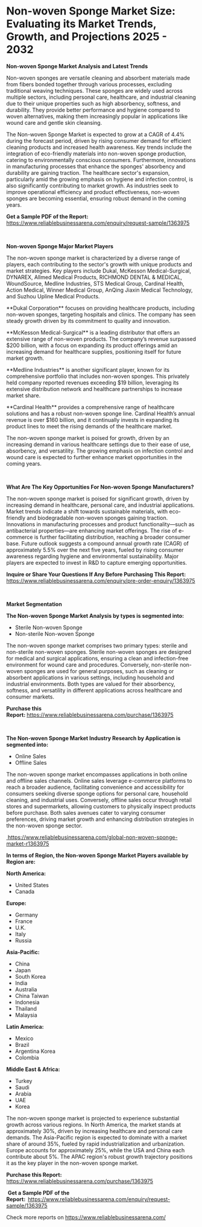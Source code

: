 <p><h1>Non-woven Sponge Market Size: Evaluating its Market Trends, Growth, and Projections 2025 - 2032</h1></p><p><strong>Non-woven Sponge Market Analysis and Latest Trends</strong></p>
<p><p>Non-woven sponges are versatile cleaning and absorbent materials made from fibers bonded together through various processes, excluding traditional weaving techniques. These sponges are widely used across multiple sectors, including personal care, healthcare, and industrial cleaning due to their unique properties such as high absorbency, softness, and durability. They provide better performance and hygiene compared to woven alternatives, making them increasingly popular in applications like wound care and gentle skin cleansing.</p><p>The Non-woven Sponge Market is expected to grow at a CAGR of 4.4% during the forecast period, driven by rising consumer demand for efficient cleaning products and increased health awareness. Key trends include the integration of eco-friendly materials into non-woven sponge production, catering to environmentally conscious consumers. Furthermore, innovations in manufacturing processes that enhance the sponges' absorbency and durability are gaining traction. The healthcare sector's expansion, particularly amid the growing emphasis on hygiene and infection control, is also significantly contributing to market growth. As industries seek to improve operational efficiency and product effectiveness, non-woven sponges are becoming essential, ensuring robust demand in the coming years.</p></p>
<p><strong>Get a Sample PDF of the Report:&nbsp;</strong> <a href="https://www.reliablebusinessarena.com/enquiry/request-sample/1363975?utm_campaign=1891&utm_medium=2&utm_source=Github&utm_content=ia&utm_term=05032025&utm_id=non-woven-sponge">https://www.reliablebusinessarena.com/enquiry/request-sample/1363975</a></p>
<p>&nbsp;</p>
<p><strong>Non-woven Sponge Major Market Players</strong></p>
<p><p>The non-woven sponge market is characterized by a diverse range of players, each contributing to the sector's growth with unique products and market strategies. Key players include Dukal, McKesson Medical-Surgical, DYNAREX, Allmed Medical Products, RICHMOND DENTAL & MEDICAL, WoundSource, Medline Industries, STS Medical Group, Cardinal Health, Action Medical, Winner Medical Group, AnQing Jiaxin Medical Technology, and Suzhou Upline Medical Products.</p><p>**Dukal Corporation** focuses on providing healthcare products, including non-woven sponges, targeting hospitals and clinics. The company has seen steady growth driven by its commitment to quality and innovation. </p><p>**McKesson Medical-Surgical** is a leading distributor that offers an extensive range of non-woven products. The company’s revenue surpassed $200 billion, with a focus on expanding its product offerings amid an increasing demand for healthcare supplies, positioning itself for future market growth.</p><p>**Medline Industries** is another significant player, known for its comprehensive portfolio that includes non-woven sponges. This privately held company reported revenues exceeding $19 billion, leveraging its extensive distribution network and healthcare partnerships to increase market share.</p><p>**Cardinal Health** provides a comprehensive range of healthcare solutions and has a robust non-woven sponge line. Cardinal Health’s annual revenue is over $160 billion, and it continually invests in expanding its product lines to meet the rising demands of the healthcare market.</p><p>The non-woven sponge market is poised for growth, driven by an increasing demand in various healthcare settings due to their ease of use, absorbency, and versatility. The growing emphasis on infection control and wound care is expected to further enhance market opportunities in the coming years.</p></p>
<p>&nbsp;</p>
<p><strong>What Are The Key Opportunities For Non-woven Sponge Manufacturers?</strong></p>
<p><p>The non-woven sponge market is poised for significant growth, driven by increasing demand in healthcare, personal care, and industrial applications. Market trends indicate a shift towards sustainable materials, with eco-friendly and biodegradable non-woven sponges gaining traction. Innovations in manufacturing processes and product functionality—such as antibacterial properties—are enhancing market offerings. The rise of e-commerce is further facilitating distribution, reaching a broader consumer base. Future outlook suggests a compound annual growth rate (CAGR) of approximately 5.5% over the next five years, fueled by rising consumer awareness regarding hygiene and environmental sustainability. Major players are expected to invest in R&D to capture emerging opportunities.</p></p>
<p><strong>Inquire or Share Your Questions If Any Before Purchasing This Report:</strong> <a href="https://www.reliablebusinessarena.com/enquiry/pre-order-enquiry/1363975?utm_campaign=1891&utm_medium=2&utm_source=Github&utm_content=ia&utm_term=05032025&utm_id=non-woven-sponge">https://www.reliablebusinessarena.com/enquiry/pre-order-enquiry/1363975</a></p>
<p>&nbsp;</p>
<p><strong>Market Segmentation</strong></p>
<p><strong>The Non-woven Sponge Market Analysis by types is segmented into:</strong></p>
<p><ul><li>Sterile Non-woven Sponge</li><li>Non-sterile Non-woven Sponge</li></ul></p>
<p><p>The non-woven sponge market comprises two primary types: sterile and non-sterile non-woven sponges. Sterile non-woven sponges are designed for medical and surgical applications, ensuring a clean and infection-free environment for wound care and procedures. Conversely, non-sterile non-woven sponges are used for general purposes, such as cleaning or absorbent applications in various settings, including household and industrial environments. Both types are valued for their absorbency, softness, and versatility in different applications across healthcare and consumer markets.</p></p>
<p><strong>Purchase this Report:&nbsp;</strong><a href="https://www.reliablebusinessarena.com/purchase/1363975?utm_campaign=1891&utm_medium=2&utm_source=Github&utm_content=ia&utm_term=05032025&utm_id=non-woven-sponge">https://www.reliablebusinessarena.com/purchase/1363975</a></p>
<p>&nbsp;</p>
<p><strong>The Non-woven Sponge Market Industry Research by Application is segmented into:</strong></p>
<p><ul><li>Online Sales</li><li>Offline Sales</li></ul></p>
<p><p>The non-woven sponge market encompasses applications in both online and offline sales channels. Online sales leverage e-commerce platforms to reach a broader audience, facilitating convenience and accessibility for consumers seeking diverse sponge options for personal care, household cleaning, and industrial uses. Conversely, offline sales occur through retail stores and supermarkets, allowing customers to physically inspect products before purchase. Both sales avenues cater to varying consumer preferences, driving market growth and enhancing distribution strategies in the non-woven sponge sector.</p></p>
<p><a href="https://www.reliablebusinessarena.com/global-non-woven-sponge-market-r1363975?utm_campaign=1891&utm_medium=2&utm_source=Github&utm_content=ia&utm_term=05032025&utm_id=non-woven-sponge">&nbsp;https://www.reliablebusinessarena.com/global-non-woven-sponge-market-r1363975</a></p>
<p><strong>In terms of Region, the Non-woven Sponge Market Players available by Region are:</strong></p>
<p>
    <p> <strong> North America: </strong>
        <ul>
            <li>United States</li>
            <li>Canada</li>
        </ul>
        </p> 
    <p> <strong> Europe: </strong>
        <ul>
            <li>Germany</li>
            <li>France</li>
            <li>U.K.</li>
            <li>Italy</li>
            <li>Russia</li>
        </ul>
        </p> 
    <p> <strong> Asia-Pacific: </strong>
        <ul>
            <li>China</li>
            <li>Japan</li>
            <li>South Korea</li>
            <li>India</li>
            <li>Australia</li>
            <li>China Taiwan</li>
            <li>Indonesia</li>
            <li>Thailand</li>
            <li>Malaysia</li>
        </ul>
        </p> 
    <p> <strong> Latin America: </strong>
        <ul>
            <li>Mexico</li>
            <li>Brazil</li>
            <li>Argentina Korea</li>
            <li>Colombia</li>
        </ul>
        </p> 
    <p> <strong> Middle East & Africa: </strong>
        <ul>
            <li>Turkey</li>
            <li>Saudi</li>
            <li>Arabia</li>
            <li>UAE</li>
            <li>Korea</li>
        </ul>
    </p>
    </p>
<p><p>The non-woven sponge market is projected to experience substantial growth across various regions. In North America, the market stands at approximately 30%, driven by increasing healthcare and personal care demands. The Asia-Pacific region is expected to dominate with a market share of around 35%, fueled by rapid industrialization and urbanization. Europe accounts for approximately 25%, while the USA and China each contribute about 5%. The APAC region's robust growth trajectory positions it as the key player in the non-woven sponge market.</p></p>
<p><strong>Purchase this Report: </strong><a href="https://www.reliablebusinessarena.com/purchase/1363975?utm_campaign=1891&utm_medium=2&utm_source=Github&utm_content=ia&utm_term=05032025&utm_id=non-woven-sponge">https://www.reliablebusinessarena.com/purchase/1363975</a></p>
<p>&nbsp;<strong>Get a Sample PDF of the Report:&nbsp;&nbsp;</strong><a href="https://www.reliablebusinessarena.com/enquiry/request-sample/1363975?utm_campaign=1891&utm_medium=2&utm_source=Github&utm_content=ia&utm_term=05032025&utm_id=non-woven-sponge">https://www.reliablebusinessarena.com/enquiry/request-sample/1363975</a></p>
<p><strong></strong></p>
<p>Check more reports on <a href="https://www.reliablebusinessarena.com/?utm_campaign=1891&utm_medium=2&utm_source=Github&utm_content=ia&utm_term=05032025&utm_id=non-woven-sponge">https://www.reliablebusinessarena.com/</a></p>
